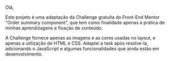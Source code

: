Olá,

Este projeto é uma adaptação da Challenge gratuita do Front-End Mentor "Order summary component", que tem como finalidade apenas a prática de minhas aprendizagens e fixação de conteúdo.

A Challenge fornece apenas as imagens e as cores usadas no layout, e apenas a utilização de HTML e CSS. Adaptei a task após resolve-la, adicionando o JavaScript e algumas funcionalidades que ainda estão em desenvolvimento.

